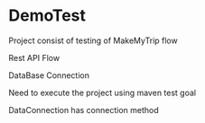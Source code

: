 # DemoTest

Project consist of testing of MakeMyTrip flow

Rest API Flow

DataBase Connection

Need to execute the project using maven test goal

DataConnection has connection method 
